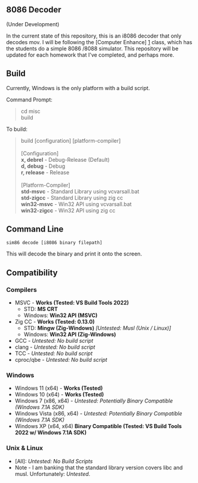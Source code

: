 ## 8086 Decoder ##
(Under Development)

In the current state of this repository, this is an i8086 decoder that only decodes mov. I will be following
the [Computer Enhance] [1] class, which has the students do a simple 8086 /8088 simulator. This repository
will be updated for each homework that I've completed, and perhaps more.

## Build ##
Currently, Windows is the only platform with a build script.

Command Prompt:
> cd misc  
> build

To build:  
> build [configuration] [platform-compiler]
> <br />  
> [Configuration]  
> **x, debrel** - Debug-Release (Default)  
> **d, debug** - Debug  
> **r, release** - Release  
> <br />
> [Platform-Compiler]  
> **std-msvc** - Standard Library using vcvarsall.bat  
> **std-zigcc** - Standard Library using zig cc  
> **win32-msvc** - Win32 API using vcvarsall.bat  
> **win32-zigcc** - Win32 API using zig cc

## Command Line ##
`sim86 decode [i8086 binary filepath]`

This will decode the binary and print it onto the screen.

## Compatibility ##
### Compilers ###
* MSVC - **Works (Tested: VS Build Tools 2022)**
  * STD: **MS CRT**
  * Windows: **Win32 API (MSVC)**
* Zig CC - **Works (Tested: 0.13.0)**
  * STD: **Mingw (Zig-Windows)** *\[Untested: Musl (Unix / Linux)\]*
  * Windows: **Win32 API (Zig-Windows)**
* GCC - *Untested: No build script*
* clang - *Untested: No build script*
* TCC - *Untested: No build script*
* cproc/qbe - *Untested: No build script*

### Windows ###
* Windows 11 (x64) - **Works (Tested)**
* Windows 10 (x64) - **Works (Tested)**
* Windows 7  (x86, x64) - *Untested: Potentially Binary Compatible (Windows 7.1A SDK)*
* Windows Vista (x86, x64) - *Untested: Potentially Binary Compatible (Windows 7.1A SDK)*
* Windows XP (x64, x64) **Binary Compatible (Tested: VS Build Tools 2022 w/ Windows 7.1A SDK)**

### Unix &amp; Linux ###
* [All]: *Untested: No Build Scripts*
* Note - I am banking that the standard library version covers libc and musl. Unfortunately: *Untested*.

[1]: https://www.computerenhance.com "Computer Enhance"
